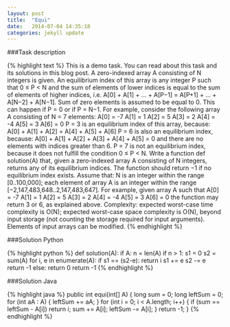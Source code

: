 ```yaml
---
layout: post
title:  "Equi"
date:   2014-07-04 14:35:18
categories: jekyll update
---
```


###Task description

{% highlight text %}
This is a demo task. You can read about this task and its solutions in this blog post.
A zero-indexed array A consisting of N integers is given. An equilibrium index of this array is any integer P such that 0 ≤ P < N and the sum of elements of lower indices is equal to the sum of elements of higher indices, i.e. 
A[0] + A[1] + ... + A[P−1] = A[P+1] + ... + A[N−2] + A[N−1].
Sum of zero elements is assumed to be equal to 0. This can happen if P = 0 or if P = N−1.
For example, consider the following array A consisting of N = 7 elements:
A[0] = -7   A[1] =  1   A[2] = 5
A[3] =  2   A[4] = -4   A[5] = 3
A[6] =  0
P = 3 is an equilibrium index of this array, because:
A[0] + A[1] + A[2] = A[4] + A[5] + A[6]
P = 6 is also an equilibrium index, because:
A[0] + A[1] + A[2] + A[3] + A[4] + A[5] = 0
and there are no elements with indices greater than 6.
P = 7 is not an equilibrium index, because it does not fulfill the condition 0 ≤ P < N.
Write a function
def solution(A)
that, given a zero-indexed array A consisting of N integers, returns any of its equilibrium indices. The function should return −1 if no equilibrium index exists.
Assume that:
N is an integer within the range [0..100,000];
each element of array A is an integer within the range [−2,147,483,648..2,147,483,647].
For example, given array A such that
A[0] = -7   A[1] =  1   A[2] = 5
A[3] =  2   A[4] = -4   A[5] = 3
A[6] =  0
the function may return 3 or 6, as explained above.
Complexity:
expected worst-case time complexity is O(N);
expected worst-case space complexity is O(N), beyond input storage (not counting the storage required for input arguments).
Elements of input arrays can be modified.
{% endhighlight %}

###Solution Python

{% highlight python %}
def solution(A):
	if A:
	    n = len(A)
	    if n > 1:
	        s1 = 0
	        s2 = sum(A)
	        for i, e in enumerate(A):
	            if s1 == (s2-e):
	                return i
	            s1 += e
	            s2 -= e
	        return -1
	else:
	    return 0
	return -1
{% endhighlight %}

###Solution Java

{% highlight java %}
public int equi(int[] A) {
  long sum = 0;
  long leftSum = 0;
  for (int aA : A) {
    leftSum += aA;
  }
  for (int i = 0; i < A.length; i++) {
    if (sum == leftSum - A[i]) return i;
    sum += A[i];
    leftSum -= A[i];
  }
  return -1;
}
{% endhighlight %}